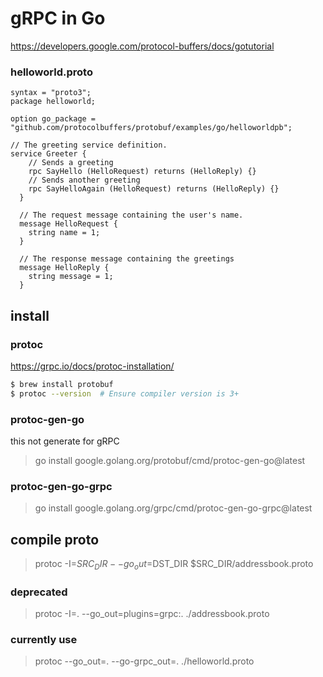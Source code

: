 # gRPC in Go

https://developers.google.com/protocol-buffers/docs/gotutorial

### helloworld.proto

```proto3
syntax = "proto3";
package helloworld;

option go_package = "github.com/protocolbuffers/protobuf/examples/go/helloworldpb";

// The greeting service definition.
service Greeter {
    // Sends a greeting
    rpc SayHello (HelloRequest) returns (HelloReply) {}
    // Sends another greeting
    rpc SayHelloAgain (HelloRequest) returns (HelloReply) {}
  }
  
  // The request message containing the user's name.
  message HelloRequest {
    string name = 1;
  }
  
  // The response message containing the greetings
  message HelloReply {
    string message = 1;
  }
```

## install

### protoc

https://grpc.io/docs/protoc-installation/

```sh
$ brew install protobuf
$ protoc --version  # Ensure compiler version is 3+
```

### protoc-gen-go

this not generate for gRPC

> go install google.golang.org/protobuf/cmd/protoc-gen-go@latest

### protoc-gen-go-grpc

> go install google.golang.org/grpc/cmd/protoc-gen-go-grpc@latest

## compile proto

> protoc -I=$SRC_DIR --go_out=$DST_DIR $SRC_DIR/addressbook.proto

### deprecated

> protoc -I=. --go_out=plugins=grpc:. ./addressbook.proto

### currently use

> protoc --go_out=. --go-grpc_out=. ./helloworld.proto

